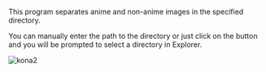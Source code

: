 This program separates anime and non-anime images in the specified directory.

You can manually enter the path to the directory or just click on the button and you will be prompted to select a directory in Explorer.

![kona2](https://github.com/user-attachments/assets/259a4072-0939-4a39-ad99-2f99f47fb7be)
